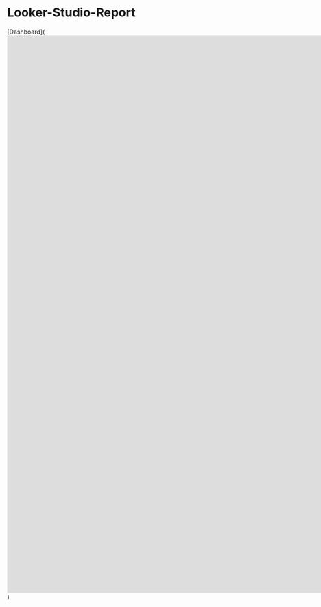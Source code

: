 # Looker-Studio-Report
[Dashboard](<iframe width="2000" height="1300" src="https://lookerstudio.google.com/embed/reporting/56259d8b-a12d-4bc6-a210-375e222609ff/page/aH5yE" frameborder="0" style="border:0" allowfullscreen sandbox="allow-storage-access-by-user-activation allow-scripts allow-same-origin allow-popups allow-popups-to-escape-sandbox"></iframe>)
